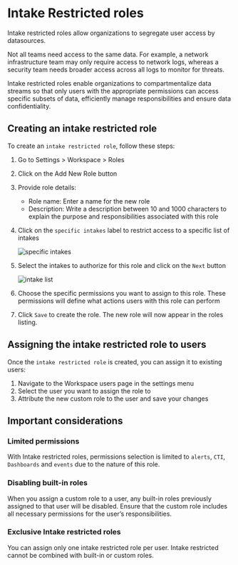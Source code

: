 # Intake Restricted roles

Intake restricted roles allow organizations to segregate user access by datasources.

Not all teams need access to the same data. For example, a network infrastructure team may only require access to network logs, whereas a security team needs broader access across all logs to monitor for threats.

Intake restricted roles enable organizations to compartmentalize data streams so that only users with the appropriate permissions can access specific subsets of data, efficiently manage responsibilities and ensure data confidentiality.

## Creating an intake restricted role

To create an `intake restricted role`, follow these steps:

1. Go to Settings > Workspace > Roles
2. Click on the Add New Role button
3. Provide role details:
    - Role name: Enter a name for the new role
    - Description: Write a description between 10 and 1000 characters to explain the purpose and responsibilities associated with this role
4. Click on the `specific intakes` label to restrict access to a specific list of intakes

    ![specific intakes](/assets/user_center/specific_intakes.png)

5. Select the intakes to authorize for this role and click on the `Next` button

    ![intake list](/assets/user_center/restricted_intake_list.png)

4. Choose the specific permissions you want to assign to this role. These permissions will define what actions users with this role can perform
5. Click `Save` to create the role. The new role will now appear in the roles listing.

## Assigning the intake restricted role to users

Once the `intake restricted role` is created, you can assign it to existing users:

1. Navigate to the Workspace users page in the settings menu
2. Select the user you want to assign the role to
3. Attribute the new custom role to the user and save your changes

## Important considerations

### Limited permissions

With Intake restricted roles, permissions selection is limited to `alerts`, `CTI`, `Dashboards` and `events` due to the nature of this role.

### Disabling built-in roles

When you assign a custom role to a user, any built-in roles previously assigned to that user will be disabled. Ensure that the custom role includes all necessary permissions for the user’s responsibilities.

### Exclusive Intake restricted roles

You can assign only one intake restricted role per user. Intake restricted cannot be combined with built-in or custom roles.